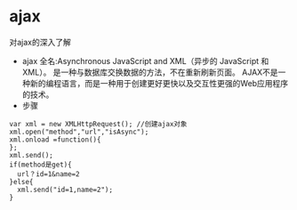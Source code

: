 # ajax
对ajax的深入了解
+ ajax
全名:Asynchronous JavaScript and XML（异步的 JavaScript 和 XML）。
是一种与数据库交换数据的方法，不在重新刷新页面。
AJAX不是一种新的编程语言，而是一种用于创建更好更快以及交互性更强的Web应用程序的技术。
+ 步骤
``` 
var xml = new XMLHttpRequest(); //创建ajax对象
xml.open("method","url","isAsync");
xml.onload =function(){
};
xml.send();
if(method是get){
  url？id=1&name=2
}else{
  xml.send("id=1,name=2");
}
```
